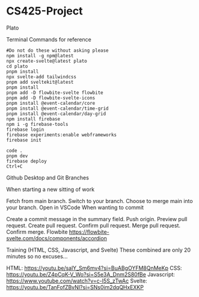 # CS425-Project

Plato

Terminal Commands for reference

```
#Do not do these without asking please
npm install -g npm@latest
npx create-svelte@latest plato
cd plato
pnpm install
npx svelte-add tailwindcss
pnpm add sveltekit@latest
pnpm install
pnpm add -D flowbite-svelte flowbite
pnpm add -D flowbite-svelte-icons
pnpm install @event-calendar/core
pnpm install @event-calendar/time-grid
pnpm install @event-calendar/day-grid
npm install firebase
npm i -g firebase-tools
firebase login
firebase experiments:enable webframeworks
firebase init

code .
pnpm dev
firebase deploy
Ctrl+C
```

Github Desktop and Git Branches

When starting a new sitting of work

Fetch from main branch.
Switch to your branch.
Choose to merge main into your branch.
Open in VSCode
When wanting to commit

Create a commit message in the summary field.
Push origin.
Preview pull request.
Create pull request.
Confirm pull request.
Merge pull request.
Confirm merge.
Flowbite https://flowbite-svelte.com/docs/components/accordion

Training (HTML, CSS, Javascript, and Svelte) These combined are only 20 minutes so no excuses...

HTML: https://youtu.be/salY_Sm6mv4?si=BuABgOYFM8QnMeKp
CSS: https://youtu.be/Z4pCqK-V_Wo?si=S5e3A_Dnm2S80fBe
Javascript: https://www.youtube.com/watch?v=c-I5S_zTwAc
Svelte: https://youtu.be/TanFofZBvNI?si=SNs0im2dqQHxEXKP
